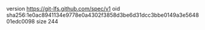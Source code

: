 version https://git-lfs.github.com/spec/v1
oid sha256:1e0ac8941134e9778e0a4302f3858d3be6d31dcc3bbe0149a3e564801edc0098
size 244
